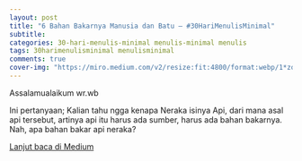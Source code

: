 ```yaml
---  
layout: post
title: "6 Bahan Bakarnya Manusia dan Batu — #30HariMenulisMinimal"
subtitle: 
categories: 30-hari-menulis-minimal menulis-minimal menulis
tags: 30harimenulisminimal menulisminimal
comments: true
cover-img: "https://miro.medium.com/v2/resize:fit:4800/format:webp/1*zoTOxaXLrQtBoOdrP9aSkw.png"
---
```


Assalamualaikum wr.wb

Ini pertanyaan; Kalian tahu ngga kenapa Neraka isinya Api, dari mana asal api tersebut, artinya api itu harus ada sumber, harus ada bahan bakarnya. Nah, apa bahan bakar api neraka?

[Lanjut baca di Medium](https://link.medium.com/Dw1UmD8axyb)
